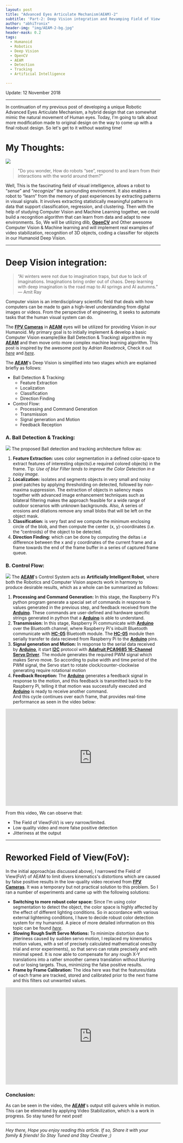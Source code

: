 ```yaml
---
layout: post
title: "Advanced Eyes Articulate Mechanism(AEAM)-2"
subtitle: 'Part-2: Deep Vision integration and Revamping Field of View(FoV)'
author: "abhiTronix"
header-img: "img/AEAM-2-bg.jpg"
header-mask: 0.2
tags:
  - Humanoid
  - Robotics
  - Deep Vision
  - OpenCV
  - AEAM
  - Detection
  - Tracking
  - Artificial Intelligence
  
---
```


Update: 12 November 2018

---

In continuation of my previous post of developing a unique Robotic Advanced Eyes Articulate Mechanism, a hybrid design that can somewhat mimic the natural movement of Human eyes. Today, I'm going to talk about more modification
 made to original design on the way to come up with a final robust design. So let's get to it without wasting time!

# My Thoughts:
![](/img/in-post/manav/AEAM-2-1.jpeg)
> "Do you wonder, How do robots “see”, respond to and learn from their interactions with the world around them?"  

Well, This is the fascinating field of visual intelligence, allows a robot to “*sense*” and “*recognize*” the surrounding environment. It also enables a robot to “learn” from the memory of past experiences by extracting patterns in visual signals.
It involves extracting statistically meaningful patterns in data that support classification, regression, and clustering. Then with the help of studying Computer Vision and Machine Learning together, we could build a recognition algorithm that can learn from data and adapt to new environments.
 So, We will be utilizing dlib, [**OpenCV**](https://github.com/abhiTronix/OpenCV_Raspberry_pi_TBB) and Other awesome Computer Vision & Machine learning and will implement real examples of video stabilization, recognition of 3D objects, coding a classifier for objects in our Humanoid Deep Vision.
 
---

# Deep Vision integration:

> “AI winters were not due to imagination traps, but due to lack of imaginations. Imaginations bring order out of chaos. Deep learning with deep imagination is the road map to AI springs and AI autumns.” ― Amit Ray

Computer vision is an interdisciplinary scientific field that deals with how computers can be made to gain a  high-level understanding from digital images or videos. From the perspective of engineering, it seeks to automate tasks that the human visual system can do.  


The [**FPV Cameras**](https://www.getfpv.com/fpv/cameras.html) in [**AEAM**](https://abhitronix.github.io/2018/10/25/humanoid-AEAM-1/#designing) eyes will be utilized for providing Vision in our Humanoid. My primary goal is to initially implement & develop a basic Computer Vision example(like Ball Detection & Tracking) algorithm in my [**AEAM**](https://abhitronix.github.io/2018/10/25/humanoid-AEAM-1/#designing) and then move onto more complex machine learning algorithm. This post is inspired by the awesome post by *Adrian Rosebrock*, Check it out [*here*](https://www.pyimagesearch.com/2015/09/14/ball-tracking-with-opencv/) and [*here*](https://www.pyimagesearch.com/2015/09/21/opencv-track-object-movement/).


The [**AEAM**](https://abhitronix.github.io/2018/10/25/humanoid-AEAM-1/#designing)'s Deep Vision is simplified into two stages which are explained briefly as follows:
  * Ball Detection & Tracking:
      * Feature Extraction
      * Localization
      * Classification
      * Direction Finding
  * Control Flow:
    * Processing and Command Generation
    * Transmission
    * Signal generation and Motion
    * Feedback Reception
  

### A. Ball Detection & Tracking:
![](/img/in-post/manav/AEAM-2-2.jpg)
The proposed Ball detection and tracking architecture follow as:
1. **Feature Extraction:** uses color segmentation in a defined color-space to extract features of interesting objects(i.e required colored objects) in the frame. Tip: *Use of blur Filter tends to improve the Color Detection in a noisy image.* 
2. **Localization:** isolates and segments objects in very small and noisy pixel patches by applying thresholding on detected, followed by non-maxima suppression. The extraction of objects in saliency maps together with advanced image enhancement techniques such as bilateral filtering makes the approach feasible for a wide range of outdoor scenarios with unknown backgrounds. Also, A series of erosions and dilations remove any small blobs that will be left on the object mask.
3. **Classification:** is very fast and we compute the minimum enclosing circle of the blob, and then compute the center (x, y)-coordinates (i.e. the “centroids) of the object to be detected.
4. **Direction Finding:** which can be done by computing the deltas i.e difference between the x and y coordinates of the current frame and a frame towards the end of the frame buffer in a series of captured frame queue. 


### B. Control Flow:  
![](/img/in-post/manav/AEAM-2-3.jpg)
The [**AEAM**](https://abhitronix.github.io/2018/10/25/humanoid-AEAM-1/#designing)'s Control System acts as **Artificially Intelligent Robot**, where both the Robotics and Computer Vision aspects work in harmony to produce desirable results, which as a whole can be summarized as follows:
1. **Processing and Command Generation:** In this stage, the Raspberry Pi's python program generate a special set of commands in response to values generated in the previous step, and feedback received from the [**Arduino**](https://store.arduino.cc/usa/arduino-uno-rev3). These commands are user-defined and hardware specific strings generated in python that a [**Arduino**](https://store.arduino.cc/usa/arduino-uno-rev3) is able to understand. 
2. **Transmission:** In this stage, Raspberry Pi communicate with [**Arduino**](https://store.arduino.cc/usa/arduino-uno-rev3) over the Bluetooth channel, where Raspberry Pi's inbuilt Bluetooth communicate with [**HC-05**](https://wiki.eprolabs.com/index.php?title=Bluetooth_Module_HC-05)  Bluetooth module. The [**HC-05**](https://wiki.eprolabs.com/index.php?title=Bluetooth_Module_HC-05)  module then serially transfer te data recieved from Raspberry Pi to the [**Arduino**](https://store.arduino.cc/usa/arduino-uno-rev3) pins.
3. **Signal generation and Motion:** In response to the serial data received by [**Arduino**](https://store.arduino.cc/usa/arduino-uno-rev3), it start [**I2C**](https://www.elprocus.com/i2c-bus-protocol-tutorial-interface-applications/)  protocol with [**Adafruit PCA9685 16-Channel Servo Driver**](https://learn.adafruit.com/16-channel-pwm-servo-driver?view=all). The module generates the required PWM signal which makes Servo move. So according to pulse width and time period of the PWM signal, the Servo start to rotate clock/counter-clockwise generating require rotational motion
4. **Feedback Reception:** The [**Arduino**](https://store.arduino.cc/usa/arduino-uno-rev3) generates a feedback signal in response to the motion, and this feedback is transmitted back to the Raspberry Pi, telling it that motion was successfully executed and [**Arduino**](https://store.arduino.cc/usa/arduino-uno-rev3) is ready to receive another command.  
    And this cycle continues over each frame, that provides real-time performance as seen in the video below:

<iframe width="560" height="315" src="https://www.youtube.com/embed/1efCJBKpQ1I" frameborder="0" allow="accelerometer; autoplay; encrypted-media; gyroscope; picture-in-picture" allowfullscreen></iframe>

From this video, We can observe that:
* The Field of View(FoV) is very narrow/limited.
* Low quality video and more false positive detection
* Jitteriness at the output  

---

# Reworked Field of View(FoV):
In the initial approach(as discussed above), I narrowed the Field of View(FoV) of AEAM to limit divers kinematics's distortions which are caused by false positive results in the low-quality video received from [**FPV Cameras**](https://www.getfpv.com/fpv/cameras.html). It was a temporary but not practical solution to this problem. So I ran a number of experiments and came up with the following solutions:
* **Switching to more robust color space:** Since I'm using color segmentation to detect the object, the color space is highly affected by the effect of different lighting conditions. So in accordance with various external lightening conditions, I have to decide robust color detection system for my humanoid. A piece of more detailed information on this topic can be found [*here*](https://www.learnopencv.com/color-spaces-in-opencv-cpp-python/).
* **Slowing Rough Swift Servo Motions:** To minimize distortion due to jitteriness caused by sudden servo motion, I replaced my kinematics motion values, with a set of precisely calculated mathematical ones(by trial and error experiments), so that servo can rotate precisely and with minimal speed. It is now able to compensate for any rough X-Y translations into a rather smoother camera translation without blurring out or losing targets. Thus, minimizing the false positive results. 
* **Frame by Frame Calibration:** The idea here was that the features/data of each frame are tracked, stored and calibrated prior to the next frame and this filters out unwanted values.

<iframe width="560" height="315" src="https://www.youtube.com/embed/HTxZ2Rk8wgM" frameborder="0" allow="accelerometer; autoplay; encrypted-media; gyroscope; picture-in-picture" allowfullscreen></iframe>

### Conclusion: 
As can be seen in the video, the [**AEAM**](https://abhitronix.github.io/2018/10/25/humanoid-AEAM-1/#designing)'s output still quivers while in motion. This can be eliminated by applying Video Stabilization, which is a work in progress. So stay tuned for next post!

---

*Hey there, Hope you enjoy reading this article. If so, Share it with your family & friends! So Stay Tuned and Stay Creative ;)*
